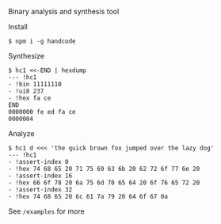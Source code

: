 Binary analysis and synthesis tool

Install

```
$ npm i -g handcode
```

Synthesize

```
$ hc1 <<-END | hexdump
--- !hc1
- !bin 11111110
- !ui8 237
- !hex fa ce
END
0000000 fe ed fa ce
0000004
```

Analyze

```
$ hc1 d <<< 'the quick brown fox jumped over the lazy dog'
--- !hc1
- !assert-index 0
- !hex 74 68 65 20 71 75 69 63 6b 20 62 72 6f 77 6e 20
- !assert-index 16
- !hex 66 6f 78 20 6a 75 6d 70 65 64 20 6f 76 65 72 20
- !assert-index 32
- !hex 74 68 65 20 6c 61 7a 79 20 64 6f 67 0a
```

See `/examples` for more
